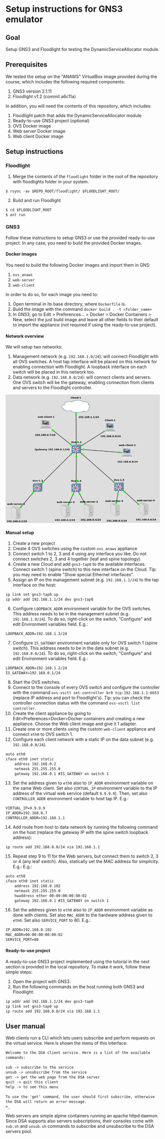 # Setup instructions for GNS3 emulator

## Goal
Setup GNS3 and Floodlight for testing the DynamicServiceAllocator module.

## Prerequisites

We tested the setup on the "ANAWS" VirtualBox image provided during the course, 
which includes the following required components:
1. GNS3 version 2.1.11
2. Floodlight v1.2 (commit a6c11a)

In addition, you will need the contents of this repository, 
which includes:
1. Floodlight patch that adds the DynamicServiceAllocator module
2. Ready-to-use GNS3 project (optional)
3. OVS Docker image
4. Web server Docker image
5. Web client Docker image

## Setup instructions

### Floodlight
1. Merge the contents of the `floodlight` folder in the root of the repository 
with floodlights folder in your system.
```
$ rsync -av $REPO_ROOT/floodlight/ $FLOODLIGHT_ROOT/
```
2. Build and run Floodlight
```
$ cd $FLOODLIGHT_ROOT
$ ant run
```

### GNS3
Follow these instructions to setup GNS3 or use the provided ready-to-use project.
In any case, you need to build the provided Docker images.

#### Docker images
You need to build the following Docker images and import them in GNS:
1. `ovs_anaws`
2. `web-server`
3. `web-client`

In order to do so, for each image you need to:
1. Open terminal in its base directory, where `Dockerfile` is.
2. Build the image with the command `docker build . -t <folder_name>`
3. In GNS3, go to Edit > Preferences... > Docker > Docker Containers > New, 
    select the just build image and leave all other fields to their default
    to import the appliance (not required if using the ready-to-use project).

#### Network overview
We will setup two networks:
1. Management network (e.g. `192.168.1.0/24`): will connect Floodlight with all 
    OVS switches. A host tap interface will be placed on this network for 
    enabling connection with Floodlight. A loopback interface on each switch 
    will be placed in this network too.
2. Data network (e.g. `192.168.0.0/24`): will connect clients and servers. One 
    OVS switch will be the gateway, enabling connection from clients and servers
    to the Floodlight controller.

![Floodlight topology image](gns3_topology.png)

#### Manual setup
1. Create a new project
2. Create 4 OVS switches using the custom `ovs_anaws` appliance
3. Connect switch 1 to 2, 3 and 4 using any interface you like. Do not connect 
    switches 2, 3 and 4 together (leaf and spine topology).
4. Create a new Cloud and add `gns3-tap0` to the available interfaces. Connect switch 1 (spine switch)
   to this new interface on the Cloud.
   Tip: you may need to enable "Show special Ethernet interfaces".
5. Assign an IP on the management subnet (e.g. `192.168.1.1/24`) to the tap interface on the host:
```
ip link set gns3-tap0 up
ip addr add 192.168.1.1/24 dev gns3-tap0
```
6. Configure `LOOPBACK_ADDR` environment variable for the OVS switches. This address 
    needs to be in the management subnet (e.g. `192.168.1.0/24`).
    To do so, right-click on the switch, "Configure" and edit Environment variables field. E.g.:
```
LOOPBACK_ADDR=192.168.1.3/24
```

7.  Configure `IS_GATEWAY` environment variable only for OVS switch 1 (spine switch). This address
    needs to be in the data subnet (e.g. `192.168.0.0/24`).
    To do so, right-click on the switch, "Configure" and edit Environment variables field. E.g.:
```
LOOPBACK_ADDR=192.168.1.2/24
IS_GATEWAY=192.168.0.1/24
```    

8. Start the OVS switches.
9. Connect to the console of every OVS switch and configure the controller with 
    the command `ovs-vsctl set-controller br0 tcp:192.168.1.1:6653` (replace IP 
    address and port to Floodlight's). 
    Tip: you can check the controller connection status with the command
    `ovs-vsctl list controller`.
10. Create the client appliance by going to Edit>Preferences>Docker>Docker containers
    and creating a new appliance. Choose the Web client image and give it 1 adapter.
11. Create one or more clients using the custom `web-client` appliance and connect `eth0` to OVS switch 1.
12. Configure each client network with a static IP on the data subnet (e.g. `192.168.0.0/24`).

```
auto eth0
iface eth0 inet static
	address 192.168.0.2
	netmask 255.255.255.0
	gateway 192.168.0.1 #IS_GATEWAY on switch 1
```
13. Set the address given to `eth0` also to `IP_ADDR` environment variable on the same Web client. Set also
    `VIRTUAL_IP` environment variable to the IP address of the virtual web service (default `9.9.9.9`).
    Then, set also `CONTROLLER_ADDR` environment variable to host tap IP. E.g.:
    
```
VIRTUAL_IP=9.9.9.9
IP_ADDR=192.168.0.7
CONTROLLER_ADDR=192.168.1.1
```

14. Add route from host to data network by running the following command on the host 
    (replace the gateway IP with the spine switch loopback address):
```
ip route add 192.168.0.0/24 via 192.168.1.1
```

15. Repeat step 9 to 11 for the Web servers, but connect them to switch 2, 3 or 4 (any leaf switch).
    Also, statically set the MAC address for simplicity. E.g.:
E.g.:

```
auto eth0
iface eth0 inet static
	address 192.168.0.102
	netmask 255.255.255.0
	hwaddress ether 00:00:00:00:00:02
	gateway 192.168.0.1 #IS_GATEWAY on switch 1
```

16. Set the address given to `eth0` also to `IP_ADDR` environment variable as done with clients.
    Set also `MAC_ADDR` to the hardware address given to `eth0`. Set also `SERVICE_PORT` to 80. E.g.:

```
IP_ADDR=192.168.0.102
MAC_ADDR=00:00:00:00:00:02
SERVICE_PORT=80
```

#### Ready-to-use project
A ready-to-use GNS3 project implemented using the tutorial in the next section is provided 
in the local repository. To make it work, follow these simple steps:
 
1. Open the project with GNS3.
2. Run the following commands on the host running both GNS3 and Floodlight:
```
ip addr add 192.168.1.1/24 dev gns3-tap0
ip link set gns3-tap0 up
ip route add 192.168.0.0/24 via 192.168.1.1
```

## User manual
Web clients run a CLI which lets users subscribe and perform requests on the virtual service.
Here is shown the menu of this interface:

```
Welcome to the DSA client service. Here is a list of the available commands:

sub -> subscribe to the service
unsub -> unsubscribe from the service
get -> get the web page from the DSA server
quit -> quit this client
help -> to see this menu

To use the 'get' command, the user should first subscribe, otherwise the DSA will return an error message.
>_
```

Web servers are simple alpine containers running an apache httpd daemon. Since DSA supports also servers
subscriptions, their consoles come with `sub.sh` and `unsub.sh` commands to subscribe and unsubscribe
to the DSA servers pool.
